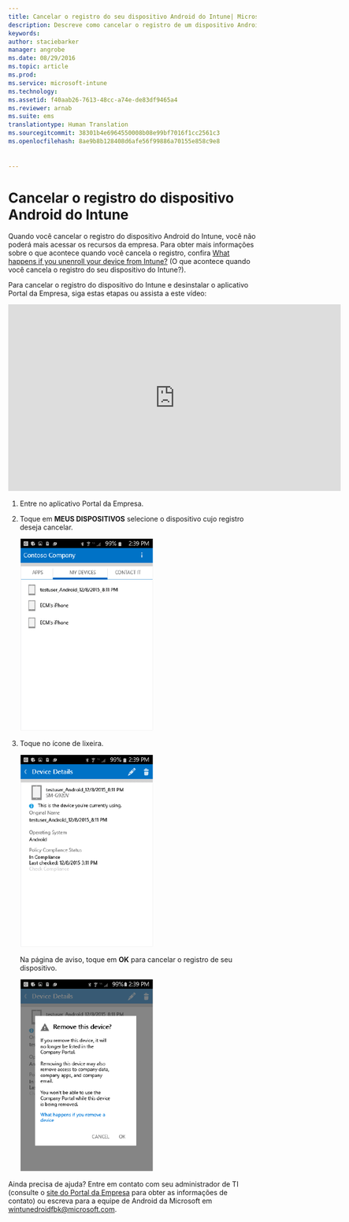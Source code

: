 ```yaml
---
title: Cancelar o registro do seu dispositivo Android do Intune| Microsoft Intune
description: Descreve como cancelar o registro de um dispositivo Android do Intune
keywords: 
author: staciebarker
manager: angrobe
ms.date: 08/29/2016
ms.topic: article
ms.prod: 
ms.service: microsoft-intune
ms.technology: 
ms.assetid: f40aab26-7613-48cc-a74e-de83df9465a4
ms.reviewer: arnab
ms.suite: ems
translationtype: Human Translation
ms.sourcegitcommit: 38301b4e6964550008b08e99bf7016f1cc2561c3
ms.openlocfilehash: 8ae9b8b128408d6afe56f99886a70155e858c9e8


---
```



# Cancelar o registro do dispositivo Android do Intune

Quando você cancelar o registro do dispositivo Android do Intune, você não poderá mais acessar os recursos da empresa.  Para obter mais informações sobre o que acontece quando você cancela o registro, confira [What happens if you unenroll your device from Intune?](what-happens-if-you-unenroll-your-device-from-intune-android.md) (O que acontece quando você cancela o registro do seu dispositivo do Intune?).

Para cancelar o registro do dispositivo do Intune e desinstalar o aplicativo Portal da Empresa, siga estas etapas ou assista a este vídeo:

<iframe width="675" height="379" src="https://www.youtube.com/embed/K-Vi7lNfaMk" frameborder="0" allowfullscreen></iframe>

1.  Entre no aplicativo Portal da Empresa.

2.  Toque em **MEUS DISPOSITIVOS** selecione o dispositivo cujo registro deseja cancelar.

    ![android-company-portal-unenroll-choose-device](./media/andr-1-my-devices-choose.png)

3.  Toque no ícone de lixeira.

    ![android-company-portal-unenroll-tap-trash](./media/andr-2-tap-trashcan.png)

    Na página de aviso, toque em **OK** para cancelar o registro de seu dispositivo.

    ![android-company-portal-unenroll-warning](./media/andr-3-warning-about-remove.png)

Ainda precisa de ajuda? Entre em contato com seu administrador de TI (consulte o [site do Portal da Empresa](http://portal.manage.microsoft.com) para obter as informações de contato) ou escreva para a equipe de Android da Microsoft em wintunedroidfbk@microsoft.com.





<!--HONumber=Aug16_HO5-->


